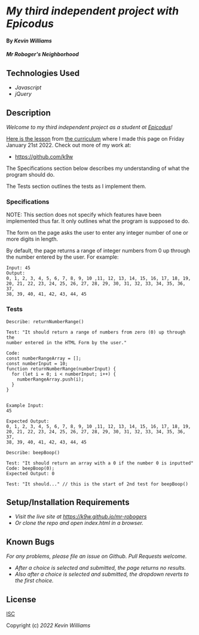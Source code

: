 # _My third independent project with Epicodus_

#### By _**Kevin Williams**_

#### _Mr Roboger's Neighborhood_

## Technologies Used

* _Javascript_
* _jQuery_

## Description

_Welcome to my third independent project as a student at
[Epicodus](https://epicodus.com)!_

[Here is the
lesson](https://www.learnhowtoprogram.com/introduction-to-programming/arrays-and-looping/arrays-and-looping-independent-project)
from [the curriculum](https://learnhowtoprogram.com) where I made this
page on Friday January 21st 2022. Check out more of my work at:

 * https://github.com/k9w

The Specifications section below describes my understanding of what the program
should do.

The Tests section outlines the tests as I implement them.

### Specifications

NOTE: This section does not specify which features have been implemented
thus far. It only outlines what the program is supposed to do.

The form on the page asks the user to enter any integer number of one or
more digits in length.

By default, the page returns a range of integer numbers from 0 up
through the number entered by the user. For example:

```
Input: 45
Output: 
0, 1, 2, 3, 4, 5, 6, 7, 8, 9, 10 ,11, 12, 13, 14, 15, 16, 17, 18, 19,
20, 21, 22, 23, 24, 25, 26, 27, 28, 29, 30, 31, 32, 33, 34, 35, 36, 37,
38, 39, 40, 41, 42, 43, 44, 45
```



### Tests

```
Describe: returnNumberRange()

Test: "It should return a range of numbers from zero (0) up through the
number entered in the HTML Form by the user."

Code:
const numberRangeArray = [];
const numberInput = 10;
function returnNumberRange(numberInput) {
  for (let i = 0; i < numberInput; i++) {
    numberRangeArray.push(i);
  }
}


Example Input: 
45

Expected Output: 
0, 1, 2, 3, 4, 5, 6, 7, 8, 9, 10 ,11, 12, 13, 14, 15, 16, 17, 18, 19,
20, 21, 22, 23, 24, 25, 26, 27, 28, 29, 30, 31, 32, 33, 34, 35, 36, 37,
38, 39, 40, 41, 42, 43, 44, 45

```

```
Describe: beepBoop()

Test: "It should return an array with a 0 if the number 0 is inputted"
Code: beepBoop(0);
Expected Output: 0

Test: "It should..." // this is the start of 2nd test for beepBoop()
```


## Setup/Installation Requirements

* _Visit the live site at https://k9w.github.io/mr-robogers_
* _Or clone the repo and open index.html in a browser._


## Known Bugs

_For any problems, please file an issue on Github. Pull Requests welcome._

- _After a choice is selected and submitted, the page returns no results._
- _Also after a choice is selected and submitted, the dropdown reverts to the first choice._


## License

[ISC](https://choosealicense.com/licenses/isc)

Copyright (c) _2022_ _Kevin Williams_
